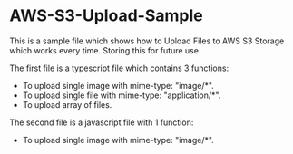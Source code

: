 # AWS-S3-Upload-Sample
This is a sample file which shows how to Upload Files to AWS S3 Storage which works every time. Storing this for future use.

The first file is a typescript file which contains 3 functions:
- To upload single image with mime-type: "image/*".
- To upload single file with mime-type: "application/*".
- To upload array of files.

The second file is a javascript file with 1 function:
- To upload single image with mime-type: "image/*".
